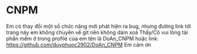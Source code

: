 # CNPM
Em có thay đổi một số chức năng mới phát hiện ra bug, nhưng đường link tới trang này em không chuyên về git nên không dám xoá
Thầy/Cô vui lòng tải phần mềm ở trong profile của em tên là DoAn_CNPM hoặc link:
https://github.com/duyphuoc2902/DoAn_CNPM
Em cảm ơn

